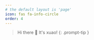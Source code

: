 ```yaml
---
# the default layout is 'page'
icon: fas fa-info-circle
order: 4
---
```


> Hi there 👋
> It's xuao!
{: .prompt-tip }
